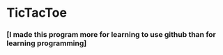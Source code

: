 # TicTacToe

### [I made this program more for learning to use github than for learning programming]

